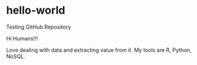 # hello-world
Testing GitHub Repository

Hi Humans!!!

Love dealing with data and extracting value from it. My tools are R, Python, NoSQL.
